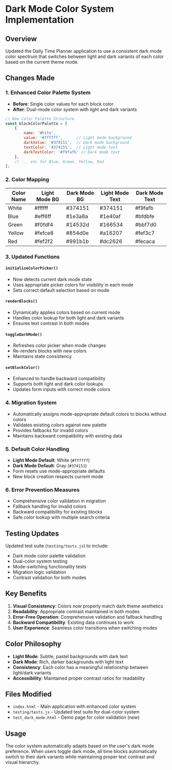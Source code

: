 # Dark Mode Color System Implementation

## Overview
Updated the Daily Time Planner application to use a consistent dark mode color spectrum that switches between light and dark variants of each color based on the current theme mode.

## Changes Made

### 1. Enhanced Color Palette System
- **Before**: Single color values for each block color
- **After**: Dual-mode color system with light and dark variants

```javascript
// New Color Palette Structure
const blockColorPalette = [
    { 
        name: 'White', 
        value: '#ffffff',      // Light mode background
        darkValue: '#374151',  // Dark mode background  
        textColor: '#374151',  // Light mode text
        darkTextColor: '#f9fafb' // Dark mode text
    },
    // ... etc for Blue, Green, Yellow, Red
];
```

### 2. Color Mapping
| Color Name | Light Mode BG | Dark Mode BG | Light Mode Text | Dark Mode Text |
|------------|---------------|--------------|-----------------|----------------|
| White      | #ffffff       | #374151      | #374151         | #f9fafb        |
| Blue       | #eff6ff       | #1e3a8a      | #1e40af         | #bfdbfe        |
| Green      | #f0fdf4       | #14532d      | #166534         | #bbf7d0        |
| Yellow     | #fefce8       | #854d0e      | #a16207         | #fef3c7        |
| Red        | #fef2f2       | #991b1b      | #dc2626         | #fecaca        |

### 3. Updated Functions

#### `initializeColorPicker()`
- Now detects current dark mode state
- Uses appropriate picker colors for visibility in each mode
- Sets correct default selection based on mode

#### `renderBlocks()`
- Dynamically applies colors based on current mode
- Handles color lookup for both light and dark variants
- Ensures text contrast in both modes

#### `toggleDarkMode()`
- Refreshes color picker when mode changes
- Re-renders blocks with new colors
- Maintains state consistency

#### `setBlockColor()`
- Enhanced to handle backward compatibility
- Supports both light and dark color lookups
- Updates form inputs with correct mode colors

### 4. Migration System
- Automatically assigns mode-appropriate default colors to blocks without colors
- Validates existing colors against new palette
- Provides fallbacks for invalid colors
- Maintains backward compatibility with existing data

### 5. Default Color Handling
- **Light Mode Default**: White (`#ffffff`)
- **Dark Mode Default**: Gray (`#374151`)
- Form resets use mode-appropriate defaults
- New block creation respects current mode

### 6. Error Prevention Measures
- Comprehensive color validation in migration
- Fallback handling for invalid colors  
- Backward compatibility for existing blocks
- Safe color lookup with multiple search criteria

## Testing Updates
Updated test suite (`testing/tests.js`) to include:
- Dark mode color palette validation
- Dual-color system testing
- Mode-switching functionality tests
- Migration logic validation
- Contrast validation for both modes

## Key Benefits
1. **Visual Consistency**: Colors now properly match dark theme aesthetics
2. **Readability**: Appropriate contrast maintained in both modes
3. **Error-Free Operation**: Comprehensive validation and fallback handling
4. **Backward Compatibility**: Existing data continues to work
5. **User Experience**: Seamless color transitions when switching modes

## Color Philosophy
- **Light Mode**: Subtle, pastel backgrounds with dark text
- **Dark Mode**: Rich, darker backgrounds with light text
- **Consistency**: Each color has a meaningful relationship between light/dark variants
- **Accessibility**: Maintained proper contrast ratios for readability

## Files Modified
- `index.html` - Main application with enhanced color system
- `testing/tests.js` - Updated test suite for dual-color system
- `test_dark_mode.html` - Demo page for color validation (new)

## Usage
The color system automatically adapts based on the user's dark mode preference. When users toggle dark mode, all time blocks automatically switch to their dark variants while maintaining proper text contrast and visual hierarchy.
